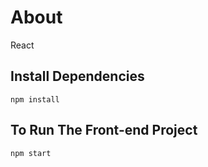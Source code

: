 # About
React

## Install Dependencies
```npm
npm install
```

## To Run The Front-end Project
```npm
npm start
```